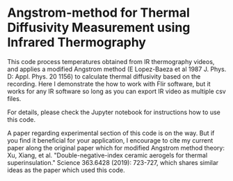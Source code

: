 # Angstrom-method for Thermal Diffusivity Measurement using Infrared Thermography
This code process temperatures obtained from IR thermography videos, and applies a modified Angstrom method (E Lopez-Baeza et al 1987 J. Phys. D: Appl. Phys. 20 1156) to calculate thermal diffusivity based on the recording. Here I demonstrate the how to work with Flir software, but it works for any IR software so long as you can export IR video as multiple csv files.

For details, please check the Jupyter notebook for instructions how to use this code.

A paper regarding experimental section of this code is on the way. But if you find it beneficial for your application, I encourage to cite my current paper along the original paper which for modified Angstrom method theory: Xu, Xiang, et al. "Double-negative-index ceramic aerogels for thermal superinsulation." Science 363.6428 (2019): 723-727, which shares similar ideas as the paper which used this code.
